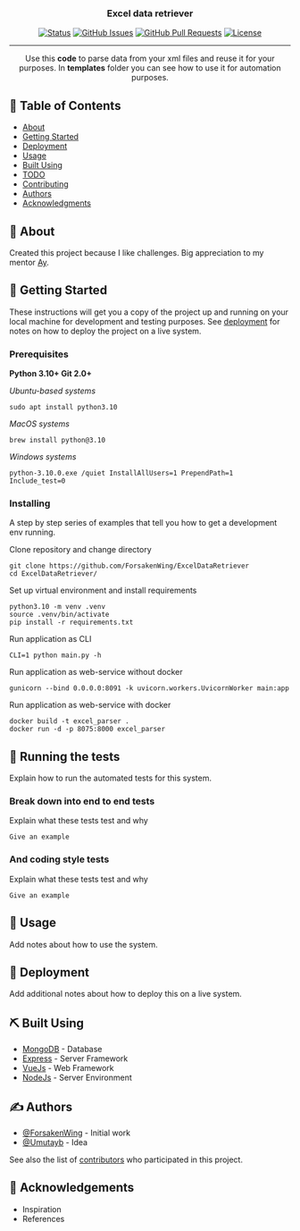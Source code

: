 <h3 align="center">Excel data retriever</h3>

<div align="center">

[![Status](https://img.shields.io/badge/status-active-success.svg)]()
[![GitHub Issues](https://img.shields.io/github/issues/ForsakenWing/ExcelToRawData.svg)](https://github.com/ForsakenWing/ExcelDataRetriever/issues)
[![GitHub Pull Requests](https://img.shields.io/github/issues-pr/ForsakenWing/ExcelToRawData.svg)](https://github.com/ForsakenWing/ExcelDataRetriever/pulls)
[![License](https://img.shields.io/badge/license-MIT-blue.svg)](/LICENSE)

</div>

---

<p align="center"> Use this <b>code</b> to parse data from your xml files and reuse it for your purposes. In <b>templates</b> folder you can see how to use it for automation purposes.
    <br> 
</p>

## 📝 Table of Contents

- [About](#about)
- [Getting Started](#getting_started)
- [Deployment](#deployment)
- [Usage](#usage)
- [Built Using](#built_using)
- [TODO](../TODO.md)
- [Contributing](../CONTRIBUTING.md)
- [Authors](#authors)
- [Acknowledgments](#acknowledgement)

## 🧐 About <a name = "about"></a>

Created this project because I like challenges. Big appreciation to my mentor [Ay](https://github.com/Umutayb).

## 🏁 Getting Started <a name = "getting_started"></a>

These instructions will get you a copy of the project up and running on your local machine for development and testing purposes. See [deployment](#deployment) for notes on how to deploy the project on a live system.

### Prerequisites

<b>Python 3.10+
Git 2.0+
</b>

<i>Ubuntu-based systems</i>
```
sudo apt install python3.10
```
<i>MacOS systems</i>
```
brew install python@3.10
```
<i>Windows systems</i>
```
python-3.10.0.exe /quiet InstallAllUsers=1 PrependPath=1 Include_test=0
```
### Installing

A step by step series of examples that tell you how to get a development env running.

Clone repository and change directory

```
git clone https://github.com/ForsakenWing/ExcelDataRetriever
cd ExcelDataRetriever/
```

Set up virtual environment and install requirements

```
python3.10 -m venv .venv
source .venv/bin/activate
pip install -r requirements.txt
```

Run application as CLI

```
CLI=1 python main.py -h
```

Run application as web-service without docker
```
gunicorn --bind 0.0.0.0:8091 -k uvicorn.workers.UvicornWorker main:app
```
Run application as web-service with docker
```
docker build -t excel_parser .
docker run -d -p 8075:8000 excel_parser
```

## 🔧 Running the tests <a name = "tests"></a>

Explain how to run the automated tests for this system.

### Break down into end to end tests

Explain what these tests test and why

```
Give an example
```

### And coding style tests

Explain what these tests test and why

```
Give an example
```

## 🎈 Usage <a name="usage"></a>

Add notes about how to use the system.

## 🚀 Deployment <a name = "deployment"></a>

Add additional notes about how to deploy this on a live system.

## ⛏️ Built Using <a name = "built_using"></a>

- [MongoDB](https://www.mongodb.com/) - Database
- [Express](https://expressjs.com/) - Server Framework
- [VueJs](https://vuejs.org/) - Web Framework
- [NodeJs](https://nodejs.org/en/) - Server Environment

## ✍️ Authors <a name = "authors"></a>

- [@ForsakenWing](https://github.com/ForsakenWing) - Initial work
- [@Umutayb](https://github.com/Umutayb) - Idea

See also the list of [contributors](https://github.com/ForsakenWing/ExcelDataRetriever/contributors) who participated in this project.

## 🎉 Acknowledgements <a name = "acknowledgement"></a>

- Inspiration
- References
